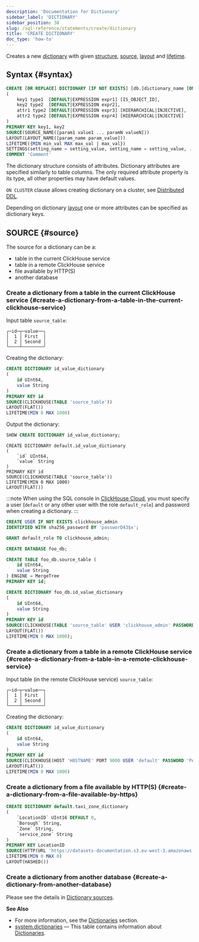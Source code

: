 ```yaml
---
description: 'Documentation for Dictionary'
sidebar_label: 'DICTIONARY'
sidebar_position: 38
slug: /sql-reference/statements/create/dictionary
title: 'CREATE DICTIONARY'
doc_type: 'how-to'
---
```


Creates a new [dictionary](../../../sql-reference/dictionaries/index.md) with given [structure](../../../sql-reference/dictionaries/index.md#dictionary-key-and-fields), [source](../../../sql-reference/dictionaries/index.md#dictionary-sources), [layout](/sql-reference/dictionaries#storing-dictionaries-in-memory) and [lifetime](/sql-reference/dictionaries#refreshing-dictionary-data-using-lifetime).

## Syntax {#syntax}

```sql
CREATE [OR REPLACE] DICTIONARY [IF NOT EXISTS] [db.]dictionary_name [ON CLUSTER cluster]
(
    key1 type1  [DEFAULT|EXPRESSION expr1] [IS_OBJECT_ID],
    key2 type2  [DEFAULT|EXPRESSION expr2],
    attr1 type2 [DEFAULT|EXPRESSION expr3] [HIERARCHICAL|INJECTIVE],
    attr2 type2 [DEFAULT|EXPRESSION expr4] [HIERARCHICAL|INJECTIVE]
)
PRIMARY KEY key1, key2
SOURCE(SOURCE_NAME([param1 value1 ... paramN valueN]))
LAYOUT(LAYOUT_NAME([param_name param_value]))
LIFETIME({MIN min_val MAX max_val | max_val})
SETTINGS(setting_name = setting_value, setting_name = setting_value, ...)
COMMENT 'Comment'
```

The dictionary structure consists of attributes. Dictionary attributes are specified similarly to table columns. The only required attribute property is its type, all other properties may have default values.

`ON CLUSTER` clause allows creating dictionary on a cluster, see [Distributed DDL](../../../sql-reference/distributed-ddl.md).

Depending on dictionary [layout](/sql-reference/dictionaries#storing-dictionaries-in-memory) one or more attributes can be specified as dictionary keys.

## SOURCE {#source}

The source for a dictionary can be a:
- table in the current ClickHouse service
- table in a remote ClickHouse service
- file available by HTTP(S)
- another database

### Create a dictionary from a table in the current ClickHouse service {#create-a-dictionary-from-a-table-in-the-current-clickhouse-service}

Input table `source_table`:

```text
┌─id─┬─value──┐
│  1 │ First  │
│  2 │ Second │
└────┴────────┘
```

Creating the dictionary:

```sql
CREATE DICTIONARY id_value_dictionary
(
    id UInt64,
    value String
)
PRIMARY KEY id
SOURCE(CLICKHOUSE(TABLE 'source_table'))
LAYOUT(FLAT())
LIFETIME(MIN 0 MAX 1000)
```

Output the dictionary:

```sql
SHOW CREATE DICTIONARY id_value_dictionary;
```

```response
CREATE DICTIONARY default.id_value_dictionary
(
    `id` UInt64,
    `value` String
)
PRIMARY KEY id
SOURCE(CLICKHOUSE(TABLE 'source_table'))
LIFETIME(MIN 0 MAX 1000)
LAYOUT(FLAT())
```

:::note
When using the SQL console in [ClickHouse Cloud](https://clickhouse.com), you must specify a user (`default` or any other user with the role `default_role`) and password when creating a dictionary.
:::

```sql
CREATE USER IF NOT EXISTS clickhouse_admin
IDENTIFIED WITH sha256_password BY 'passworD43$x';

GRANT default_role TO clickhouse_admin;

CREATE DATABASE foo_db;

CREATE TABLE foo_db.source_table (
    id UInt64,
    value String
) ENGINE = MergeTree
PRIMARY KEY id;

CREATE DICTIONARY foo_db.id_value_dictionary
(
    id UInt64,
    value String
)
PRIMARY KEY id
SOURCE(CLICKHOUSE(TABLE 'source_table' USER 'clickhouse_admin' PASSWORD 'passworD43$x' DB 'foo_db' ))
LAYOUT(FLAT())
LIFETIME(MIN 0 MAX 1000);
```

### Create a dictionary from a table in a remote ClickHouse service {#create-a-dictionary-from-a-table-in-a-remote-clickhouse-service}

Input table (in the remote ClickHouse service) `source_table`:

```text
┌─id─┬─value──┐
│  1 │ First  │
│  2 │ Second │
└────┴────────┘
```

Creating the dictionary:

```sql
CREATE DICTIONARY id_value_dictionary
(
    id UInt64,
    value String
)
PRIMARY KEY id
SOURCE(CLICKHOUSE(HOST 'HOSTNAME' PORT 9000 USER 'default' PASSWORD 'PASSWORD' TABLE 'source_table' DB 'default'))
LAYOUT(FLAT())
LIFETIME(MIN 0 MAX 1000)
```

### Create a dictionary from a file available by HTTP(S) {#create-a-dictionary-from-a-file-available-by-https}

```sql
CREATE DICTIONARY default.taxi_zone_dictionary
(
    `LocationID` UInt16 DEFAULT 0,
    `Borough` String,
    `Zone` String,
    `service_zone` String
)
PRIMARY KEY LocationID
SOURCE(HTTP(URL 'https://datasets-documentation.s3.eu-west-3.amazonaws.com/nyc-taxi/taxi_zone_lookup.csv' FORMAT 'CSVWithNames'))
LIFETIME(MIN 0 MAX 0)
LAYOUT(HASHED())
```

### Create a dictionary from another database {#create-a-dictionary-from-another-database}

Please see the details in [Dictionary sources](/sql-reference/dictionaries#dbms).

**See Also**

- For more information, see the [Dictionaries](../../../sql-reference/dictionaries/index.md) section.
- [system.dictionaries](../../../operations/system-tables/dictionaries.md) — This table contains information about [Dictionaries](../../../sql-reference/dictionaries/index.md).
